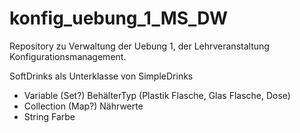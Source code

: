 # konfig_uebung_1_MS_DW
Repository zu Verwaltung der Uebung 1, der Lehrveranstaltung Konfigurationsmanagement.

SoftDrinks als Unterklasse von SimpleDrinks
 - Variable (Set?) BehälterTyp (Plastik Flasche, Glas Flasche, Dose)
 - Collection (Map?) Nährwerte
 - String Farbe
